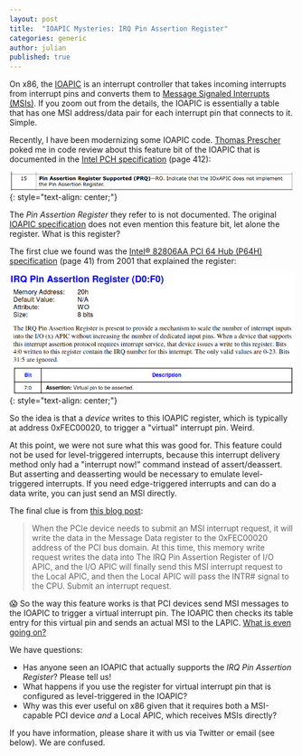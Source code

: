 ```yaml
---
layout: post
title:  "IOAPIC Mysteries: IRQ Pin Assertion Register"
categories: generic
author: julian
published: true
---
```


On x86, the [IOAPIC](https://wiki.osdev.org/IOAPIC) is an interrupt
controller that takes incoming interrupts from interrupt pins and
converts them to [Message Signaled Interrupts
(MSIs)](https://en.wikipedia.org/wiki/Message_Signaled_Interrupts]). If
you zoom out from the details, the IOAPIC is essentially a table that
has one MSI address/data pair for each interrupt pin that connects to
it. Simple.

Recently, I have been modernizing some IOAPIC code. [Thomas
Prescher](https://twitter.com/gonzodaruler) poked me in code review
about this feature bit of the IOAPIC that is documented in the [Intel
PCH
specification](https://www.intel.com/content/dam/www/public/us/en/documents/datasheets/9-series-chipset-pch-datasheet.pdf)
(page 412):

![PCH PRQ Feature Bit](/assets/ioapic-pch-prq.png)
{: style="text-align: center;"}

The _Pin Assertion Register_ they refer to is not documented. The
original [IOAPIC
specification](http://web.archive.org/web/20161130153145/http://download.intel.com/design/chipsets/datashts/29056601.pdf)
does not even mention this feature bit, let alone the register. What
is this register?

The first clue we found was the [Intel® 82806AA PCI 64 Hub (P64H)
specification](https://datasheet.octopart.com/FW82806AA-SL3VZ-Intel-datasheet-13695406.pdf)
(page 41) from 2001 that explained the register:

![PRQ Register Description](/assets/ioapic-prq-description.png)
{: style="text-align: center;"}

So the idea is that a _device_ writes to this IOAPIC register, which
is typically at address 0xFEC00020, to trigger a "virtual" interrupt
pin. Weird.

At this point, we were not sure what this was good for. This feature
could not be used for level-triggered interrupts, because this
interrupt delivery method only had a "interrupt now!" command instead
of assert/deassert. But asserting and deasserting would be necessary
to emulate level-triggered interrupts. If you need edge-triggered
interrupts and can do a data write, you can just send an MSI directly.

The final clue is from [this blog
post](https://blog.actorsfit.com/a?ID=01700-495cb485-b224-4789-82e8-7c0892b81a64):

> When the PCIe device needs to submit an MSI interrupt request, it
> will write the data in the Message Data register to the 0xFEC00020
> address of the PCI bus domain. At this time, this memory write
> request writes the data into The IRQ Pin Assertion Register of I/O
> APIC, and the I/O APIC will finally send this MSI interrupt request
> to the Local APIC, and then the Local APIC will pass the INTR#
> signal to the CPU. Submit an interrupt request.

😱 So the way this feature works is that PCI devices send MSI messages
to the IOAPIC to trigger a virtual interrupt pin. The IOAPIC then
checks its table entry for this virtual pin and sends an actual MSI to
the LAPIC. [What is even going
on?](https://www.danielbozhkovart.com/darth-vader)

We have questions:

- Has anyone seen an IOAPIC that actually supports the _IRQ Pin
  Assertion Register_? Please tell us!
- What happens if you use the register for virtual interrupt pin that
  is configured as level-triggered in the IOAPIC?
- Why was this ever useful on x86 given that it requires both a
  MSI-capable PCI device _and_ a Local APIC, which receives MSIs
  directly?

If you have information, please share it with us via Twitter or email
(see below). We are confused.
